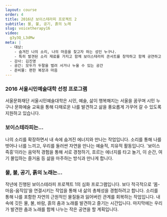 ```yaml
---
layout: course
order: 4
title: 2016년 보이스테라피 프로젝트 2
subtitle: 물, 불, 공기, 흙의 노래
slug: voicetherapy16
video:
  g3y3Q_L3dMw
meta: |
  - 대상:
    - 숨겨진 나의 소리, 나의 마음을 찾고자 하는 성인 누구나.
    - 특히 발견된 소리 재료를 가지고 함께 보이스테라피 콘서트를 창작하고 함께 공연하고 싶은 사람.
  - 강사: 김진영
  - 공간: 모두가 두팔을 벌려 서거나 누울 수 있는 공간
  - 준비물: 편한 복장과 마음
---
```


### 2016 서울시민예술대학 선정 프로그램

서울문화재단 서울시민예술대학은 시민, 예술, 삶이 행복해지는 서울을 꿈꾸며 시민 누구나 문화예술 교육을 통해 다채로운 나를 발견하고 삶을 풍요롭게 가꾸어 갈 수 있도록 지원하고 있습니다.

### 보이스테라피는...

나의 소리를 확장하면서 내 속에 숨겨진 에너지와 만나는 작업입니다. 소리를 통해 나를 벗어나 너를 느끼고, 우리를 둘러싼 자연을 만나는 예술적, 치유적 활동입니다. '보이스 즉흥'이라는 음악적 경험을 통해 서로 경청하기, 흐르는 에너지를 타고 놀기, 이 순간, 여기 몰입하는 즐거움 등 삶을 마주하는 방식과 만나게 합니다.

### 물, 불, 공기, 흙의 노래는...

작년에 진행된 보이스테라피 프로젝트 1의 심화 프로그램입니다.
보다 적극적으로 ‘몸-마음-움직임’을 연결시키는 작업을 통해 내 삶의 총체성을 경험하려고 합니다.
소리를 통해 나를 포함한 자연의 근원적인 물질들과 잃어버린 관계를 회복하는 작업입니다.
내 속에 깃든 물, 불, 바람, 흙의 춤과 노래를 발견하고 즐기는 시간입니다.
마지막에는 우리가 발견한 춤과 노래를 함께 나누는 작은 공연을 할 계획입니다.

